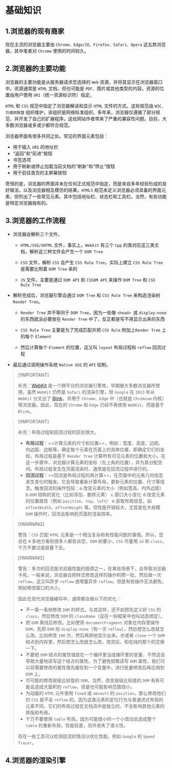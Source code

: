 # 基础知识

## 1.浏览器的现有商家

现在主流的浏览器主要由 `Chrome、Edge/IE、Firefox、Safari、Opera` 这五款浏览器，其中笔者对 `Chrome` 使用的时间较久。

## 2.浏览器的主要功能

浏览器的主要功能是从服务器请求您选择的 `Web` 资源，并将其显示在浏览器窗口中。资源通常是 `HTML` 文档，但也可能是 `PDF`、图片或其他类型的内容。资源的位置由用户使用 `URI`（统一资源标识符）指定。

`HTML` 和 `CSS` 规范中指定了浏览器解读和显示 `HTML` 文件的方式。这些规范由 `W3C, 万维网联盟` 组织维护，该组织是网络标准组织。多年来，浏览器仅遵循了部分规范，并开发了自己的扩展程序。这给网站作者带来了严重的兼容性问题。目前，大多数浏览器或多或少都符合规范。

浏览器界面有很多共同之处。常见的界面元素包括：

-   用于插入 `URI` 的地址栏
-   “返回”和“前进”按钮
-   书签选项
-   用于刷新或停止加载当前文档的“刷新”和“停止”按钮
-   用于前往首页的主屏幕按钮

奇怪的是，浏览器的界面并未在任何正式规范中指定，而是来自多年经验形成的良好做法，以及浏览器相互模仿的结果。`HTML5` 规范未定义浏览器必须具备的界面元素，但列出了一些常见元素。其中包括地址栏、状态栏和工具栏。当然，有些功能是特定浏览器独有的。

## 3.浏览器的工作流程

-   浏览器会解析三个文件。

    *   `HTML/SVG/XHTML` 文件，事实上，`Webkit` 有三个 `Cpp` 的类对应这三类文档，解析这三种文件会产生一个 `DOM Tree`

    *   `CSS` 文件，解析 `CSS` 会产生 `CSS Rule Tree`，实际上建立 `CSS Rule Tree` 是需要比照着 `DOM Tree` 来的

    *   `JS` 文件，主要是通过 `DOM API` 和 `CSSOM API` 来操作 `DOM Tree` 和 `CSS Rule Tree`

-   解析完成后，浏览器引擎会通过 `DOM Tree` 和 `CSS Rule Tree` 来构造渲染树 `Render Tree`。

    *   `Render Tree` 并不等同于 `DOM Tree`，因为一些像 `<head> `或 `display:none` 的东西就没必要放在 `Render Tree` 中了，反正都是写不用显示出来的东西

    *   `CSS Rule Tree` 主要是为了完成匹配并把 `CSS Rule` 附加上`Render Tree` 上的每个 `Element`

    *   然后计算每个 `Element` 的位置，这又叫 `layout` 布局过程和 `reflow` 回流过程

-   最后通过调用操作系统 `Native GUI` 的 `API` 绘制。

>   [!IMPORTANT]
>
>   补充：[WebKit](https://github.com/WebKit/WebKit) 是一个跨平台的浏览器引擎库，早期被大多数浏览器所使用，虽然 `WebKit` 仍然是 `Safari` 的渲染引擎，但 `Google` 在 `2013` 年从 `WebKit` 分叉出了 [Blink](https://www.chromium.org/blink/#)，并用于 `Chrome、Edge` 中（也就是 `Chromium` 内核）等浏览器。因此，现在的 `Chrome` 和 `Edge` 已经不再使用 `WebKit`，而是基于 `Blink`。

>   [!IMPORTANT]
>
>   补充：布局过程和回流过程的区别很大。
>
>   -   **布局过程**：==计算元素的尺寸和位置==，例如：宽度、高度、边距、内边距、边框等。确定每个元素在页面上的具体位置，即确定它们的坐标。布局过程是基于 `Render Tree` 计算所有可见元素的位置和大小。在这一步骤中，浏览器计算元素的坐标（左上角的位置），并为其分配空间。布局过程发生在页面渲染时，通常是在回流过程中进行的。
>   -   **回流过程**：==回流是布局过程的再计算==，在页面中的元素几何信息发生变化时触发。它会导致重新计算布局，更新元素的位置、尺寸等信息。触发回流的操作包括：a.改变元素的大小（例如宽高、内外边距） b.`DOM` 结构的变化（比如添加、删除元素） c.窗口大小变化 d.改变元素的位置属性（例如 `position`、`top`、`left`） e.获取布局信息，如 `offsetWidth`、`offsetHeight` 等。但性能开销较大，尤其是在大规模 `DOM` 操作时，回流会影响到页面的渲染效率。

>   [!WARNING]
>
>   警告：`CSS` 匹配 `HTML` 元素是一个相当复杂和有性能问题的事情。所以，您会在 `N` 多地方看到很多人都告诉您，`DOM` 树要小，`CSS` 尽量用 `id` 和 `class`，千万不要过度层叠下去。

>   [!WARNING]
>
>   警告：多次的回流是浏览器性能的瓶颈之一，在某些场景下，会导致浏览器卡死，一般来说，浏览器会把样式修改这样的操作积攒一批，然后做一次 `reflow`，这又叫异步 `reflow` 或增量异步 `reflow`。但是有些操作无法避免，例如修改窗口的大小。
>
>   因此在现代浏览器编写中，通常都会做以下的优化：
>
>   -   不一条一条地修改 `DOM` 的样式。与其这样，还不如预先定义好 `CSS` 的 `class`，然后修改 `DOM` 的 `className`（这在一些框架中也叫动态绑定）。
>   -   把 `DOM` 离线后修改。比如使用 `documentFragment` 对象在内存里操作 `DOM`，先把 `DOM` 给 `display:none`（有一次 `reflow`），然后想怎么改就怎么改。比如修改 `100` 次，然后再把他显示出来。亦或者 `clone` 一个 `DOM` 结点到内存里，然后想怎么改就怎么改，改完后，和在线的那个的交换一下。
>   -   不要把 `DOM` 结点的属性值放在一个循环里当成循环里的变量，不然这会导致大量地读写这个结点的属性。为了避免频繁读写 `DOM` 属性，我们可以将需要修改的属性值先缓存到一个变量中，进行批量修改后再应用到 `DOM` 上。
>   -   尽可能的修改层级比较低的 `DOM`。当然，改变层级比较底的 `DOM` 有有可能会造成大面积的 `reflow`，但是也可能影响范围很小。
>   -   为动画的 `HTML` 元件使用 `fixed` 或 `absoult` 的 `position`，那么修改他们的 `CSS` 是不会 `reflow` 的。因为这类元素的定位行为与普通流式布局的元素不同，它们的布局过程在文档流中是独立的，不会影响其他元素的排版和布局。
>   -   千万不要使用 `table` 布局。因为可能很小的一个小改动会造成整个 `table` 的重新布局，性能较差，另外丧失了语义性。
>
>   存在一些工具可以检测回流的情况以优化性能，例如 `Google` 的 `Speed Tracer`。

## 4.浏览器的渲染引擎

